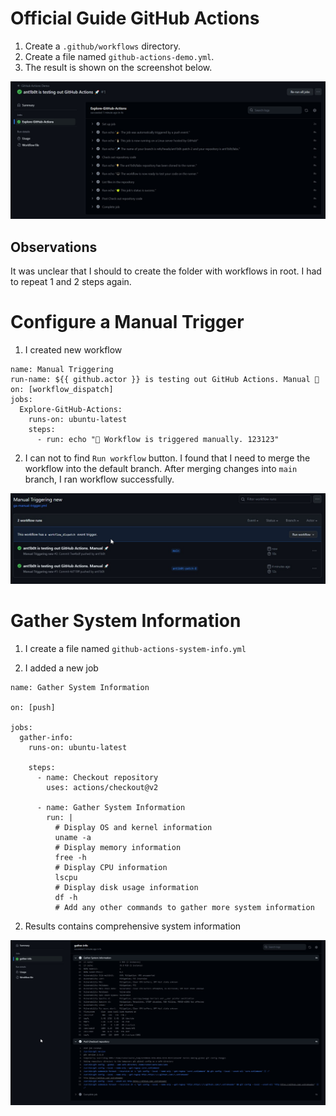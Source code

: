 # Official Guide GitHub Actions

1. Create a `.github/workflows` directory.
2. Create a file named `github-actions-demo.yml`.
3. The result is shown on the screenshot below.

![Alt text](img/1.jpg)


## Observations

It was unclear that I should to create the folder with workflows in root. I had to repeat 1 and 2 steps again.


# Configure a Manual Trigger

1. I created new workflow

```shell
name: Manual Triggering
run-name: ${{ github.actor }} is testing out GitHub Actions. Manual 🚀
on: [workflow_dispatch]
jobs:
  Explore-GitHub-Actions:
    runs-on: ubuntu-latest
    steps:
      - run: echo "🎉 Workflow is triggered manually. 123123"
```

2. I can not to find `Run workflow` button. I found that I need to merge the workflow into the default branch. After merging changes into `main` branch, I ran workflow successfully.

![Alt text](img/2.jpg)

# Gather System Information

1. I create a file named `github-actions-system-info.yml`

2. I added a new job

```shell
name: Gather System Information

on: [push]

jobs:
  gather-info:
    runs-on: ubuntu-latest

    steps:
      - name: Checkout repository
        uses: actions/checkout@v2

      - name: Gather System Information
        run: |
          # Display OS and kernel information
          uname -a
          # Display memory information
          free -h
          # Display CPU information
          lscpu
          # Display disk usage information
          df -h
          # Add any other commands to gather more system information
```

2. Results contains comprehensive system information

![Alt text](img/3.jpg)
